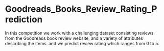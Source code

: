# Goodreads_Books_Review_Rating_Prediction
In this competition we work with a challenging dataset consisting reviews from the Goodreads book review website, and a variety of attributes describing the items. and we predict review rating which ranges from 0 to 5.

